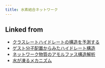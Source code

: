 ```yaml
---
title: 水素結合ネットワーク
---
```

## Linked from

* [クラスレートハイドレートの構造を予測する](/クラスレートハイドレートの構造を予測する)
* [ゲスト分子配置からみたハイドレート構造](/ゲスト分子配置からみたハイドレート構造)
* [ネットワーク物質のアモルファス構造解析](/ネットワーク物質のアモルファス構造解析)
* [水が凍るメカニズム](/水が凍るメカニズム)
